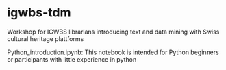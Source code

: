 # igwbs-tdm
Workshop for IGWBS librarians introducing text and data mining with Swiss cultural heritage plattforms

Python_introduction.ipynb: This notebook is intended for Python beginners or participants with little experience in python
